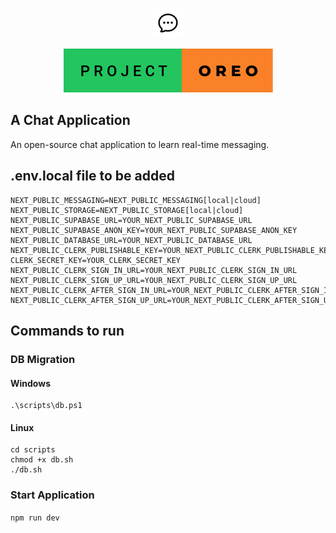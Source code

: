 <p align="center">
  <img src="/public/favicon.png" alt="logo" />
</p>

<p align="center">
  <img src="/project-oreo.svg" alt="badge" />
</p>

## A Chat Application

An open-source chat application to learn real-time messaging.

## .env.local file to be added

```
NEXT_PUBLIC_MESSAGING=NEXT_PUBLIC_MESSAGING[local|cloud]
NEXT_PUBLIC_STORAGE=NEXT_PUBLIC_STORAGE[local|cloud]
NEXT_PUBLIC_SUPABASE_URL=YOUR_NEXT_PUBLIC_SUPABASE_URL
NEXT_PUBLIC_SUPABASE_ANON_KEY=YOUR_NEXT_PUBLIC_SUPABASE_ANON_KEY
NEXT_PUBLIC_DATABASE_URL=YOUR_NEXT_PUBLIC_DATABASE_URL
NEXT_PUBLIC_CLERK_PUBLISHABLE_KEY=YOUR_NEXT_PUBLIC_CLERK_PUBLISHABLE_KEY
CLERK_SECRET_KEY=YOUR_CLERK_SECRET_KEY
NEXT_PUBLIC_CLERK_SIGN_IN_URL=YOUR_NEXT_PUBLIC_CLERK_SIGN_IN_URL
NEXT_PUBLIC_CLERK_SIGN_UP_URL=YOUR_NEXT_PUBLIC_CLERK_SIGN_UP_URL
NEXT_PUBLIC_CLERK_AFTER_SIGN_IN_URL=YOUR_NEXT_PUBLIC_CLERK_AFTER_SIGN_IN_URL
NEXT_PUBLIC_CLERK_AFTER_SIGN_UP_URL=YOUR_NEXT_PUBLIC_CLERK_AFTER_SIGN_UP_URL
```

## Commands to run

### DB Migration

#### Windows

```
.\scripts\db.ps1
```

#### Linux

```
cd scripts
chmod +x db.sh
./db.sh
```


### Start Application

`npm run dev`
